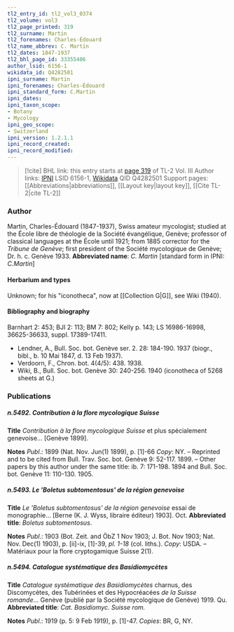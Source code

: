 ```yaml
---
tl2_entry_id: tl2_vol3_0374
tl2_volume: vol3
tl2_page_printed: 319
tl2_surname: Martin
tl2_forenames: Charles-Édouard
tl2_name_abbrev: C. Martin
tl2_dates: 1847-1937
tl2_bhl_page_id: 33355406
author_lsid: 6156-1
wikidata_id: Q4282501
ipni_surname: Martin
ipni_forenames: Charles-Édouard
ipni_standard_form: C.Martin
ipni_dates: 
ipni_taxon_scope: 
- Botany
- Mycology
ipni_geo_scope: 
- Switzerland
ipni_version: 1.2.1.1
ipni_record_created: 
ipni_record_modified:
---
```


> [!cite] BHL link: this entry starts at [page 319](https://www.biodiversitylibrary.org/page/33355406) of TL-2 Vol. III
> Author links: [IPNI](https://www.ipni.org/a/6156-1) LSID 6156-1, [Wikidata](https://www.wikidata.org/wiki/Q4282501) QID Q4282501
> Support pages: [[Abbreviations|abbreviations]], [[Layout key|layout key]], [[Cite TL-2|cite TL-2]]

### Author

Martin, Charles-Édouard (1847-1937), Swiss amateur mycologist; studied at the École libre de théologie de la Société évangélique, Genève; professor of classical languages at the École until 1921; from 1885 corrector for the *Tribune de Genève*; first president of the Société mycologique de Genève; Dr. h. c. Genève 1933. 
**Abbreviated name**: *C. Martin* \[standard form in IPNI: *C.Martin*\]

#### Herbarium and types

Unknown; for his "iconotheca", now at [[Collection G|G]], see Wiki (1940).

#### Bibliography and biography

Barnhart 2: 453; BJI 2: 113; BM 7: 802; Kelly p. 143; LS 16986-16998, 36625-36633, suppl. 17389-17411.
- Lendner, A., Bull. Soc. bot. Genève ser. 2. 28: 184-190. 1937 (biogr., bibl., b. 10 Mai 1847, d. 13 Feb 1937).
- Verdoorn, F., Chron. bot. 4(4/5): 438. 1938.
- Wiki, B., Bull. Soc. bot. Genève 30: 240-256. 1940 (iconotheca of 5268 sheets at G.)

### Publications

##### n.5492. Contribution à la flore mycologique Suisse

**Title**
*Contribution à la flore mycologique Suisse* et plus spécialement genevoise... \[Genève 1899\].

**Notes**
*Publ*.: 1899 (Nat. Nov. Jun(1) 1899), p. \[1\]-66 *Copy*: NY. – Reprinted and to be cited from Bull. Trav. Soc. bot. Genève 9: 52-117. 1899. – Other papers by this author under the same title: ib. 7: 171-198. 1894 and Bull. Soc. bot. Genève 11: 110-130. 1905.

##### n.5493. Le 'Boletus subtomentosus' de la région genevoise

**Title**
*Le 'Boletus subtomentosus' de la région genevoise* essai de monographie... \[Berne (K. J. Wyss, libraire éditeur) 1903\]. Oct.
**Abbreviated title**: *Boletus subtomentosus*.

**Notes**
*Publ*.: 1903 (Bot. Zeit. and ÖbZ 1 Nov 1903; J. Bot. Nov 1903; Nat. Nov. Dec(1) 1903), p. \[ii\]-ix, \[1\]-39, *pl. 1-18* (col. liths.). *Copy*: USDA. – Matériaux pour la flore cryptogamique Suisse 2(1).

##### n.5494. Catalogue systématique des Basidiomycètes

**Title**
*Catalogue systématique des Basidiomycètes* charnus, des Discomycètes, des Tubérinées et des Hypocréacées *de la Suisse romande*... Genève (publié par la Société mycologique de Genève) 1919. Qu.
**Abbreviated title**: *Cat. Basidiomyc. Suisse rom.*

**Notes**
*Publ*.: 1919 (p. 5: 9 Feb 1919), p. \[1\]-47. *Copies*: BR, G, NY.

